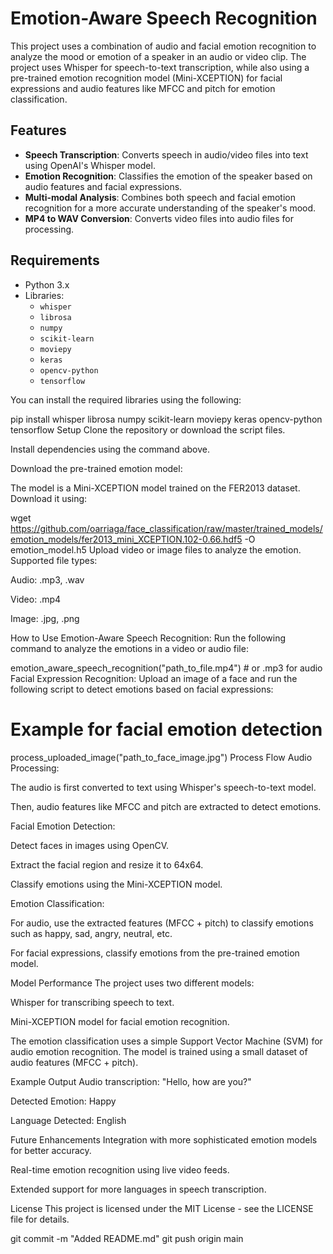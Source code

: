 # Emotion-Aware Speech Recognition

This project uses a combination of audio and facial emotion recognition to analyze the mood or emotion of a speaker in an audio or video clip. The project uses Whisper for speech-to-text transcription, while also using a pre-trained emotion recognition model (Mini-XCEPTION) for facial expressions and audio features like MFCC and pitch for emotion classification.

## Features
- **Speech Transcription**: Converts speech in audio/video files into text using OpenAI's Whisper model.
- **Emotion Recognition**: Classifies the emotion of the speaker based on audio features and facial expressions.
- **Multi-modal Analysis**: Combines both speech and facial emotion recognition for a more accurate understanding of the speaker's mood.
- **MP4 to WAV Conversion**: Converts video files into audio files for processing.

## Requirements
- Python 3.x
- Libraries:
  - `whisper`
  - `librosa`
  - `numpy`
  - `scikit-learn`
  - `moviepy`
  - `keras`
  - `opencv-python`
  - `tensorflow`

You can install the required libraries using the following:


pip install whisper librosa numpy scikit-learn moviepy keras opencv-python tensorflow
Setup
Clone the repository or download the script files.

Install dependencies using the command above.

Download the pre-trained emotion model:

The model is a Mini-XCEPTION model trained on the FER2013 dataset. Download it using:

wget https://github.com/oarriaga/face_classification/raw/master/trained_models/emotion_models/fer2013_mini_XCEPTION.102-0.66.hdf5 -O emotion_model.h5
Upload video or image files to analyze the emotion. Supported file types:

Audio: .mp3, .wav

Video: .mp4

Image: .jpg, .png

How to Use
Emotion-Aware Speech Recognition:
Run the following command to analyze the emotions in a video or audio file:


emotion_aware_speech_recognition("path_to_file.mp4")  # or .mp3 for audio
Facial Expression Recognition:
Upload an image of a face and run the following script to detect emotions based on facial expressions:

# Example for facial emotion detection
process_uploaded_image("path_to_face_image.jpg")
Process Flow
Audio Processing:

The audio is first converted to text using Whisper's speech-to-text model.

Then, audio features like MFCC and pitch are extracted to detect emotions.

Facial Emotion Detection:

Detect faces in images using OpenCV.

Extract the facial region and resize it to 64x64.

Classify emotions using the Mini-XCEPTION model.

Emotion Classification:

For audio, use the extracted features (MFCC + pitch) to classify emotions such as happy, sad, angry, neutral, etc.

For facial expressions, classify emotions from the pre-trained emotion model.

Model Performance
The project uses two different models:

Whisper for transcribing speech to text.

Mini-XCEPTION model for facial emotion recognition.

The emotion classification uses a simple Support Vector Machine (SVM) for audio emotion recognition. The model is trained using a small dataset of audio features (MFCC + pitch).

Example Output
Audio transcription: "Hello, how are you?"

Detected Emotion: Happy

Language Detected: English

Future Enhancements
Integration with more sophisticated emotion models for better accuracy.

Real-time emotion recognition using live video feeds.

Extended support for more languages in speech transcription.

License
This project is licensed under the MIT License - see the LICENSE file for details.



git commit -m "Added README.md"
git push origin main
